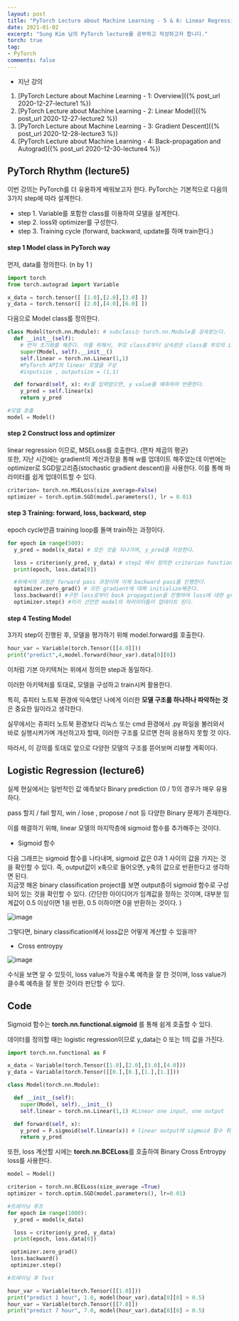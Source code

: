 ```yaml
---
layout: post
title: "PyTorch Lecture about Machine Learning - 5 & 6: Linear Regression in PyTorch way"
date: 2021-01-02
excerpt: "Sung Kim 님의 PyTorch lecture를 공부하고 작성하고자 합니다."
torch: true
tag:
- PyTorch
comments: false
---
```


- 지난 강의

1. [PyTorch Lecture about Machine Learning - 1: Overview]({% post_url 2020-12-27-lecture1 %})
2. [PyTorch Lecture about Machine Learning - 2: Linear Model]({% post_url 2020-12-27-lecture2 %})
3. [PyTorch Lecture about Machine Learning - 3: Gradient Descent]({% post_url 2020-12-28-lecture3 %})
4. [PyTorch Lecture about Machine Learning - 4: Back-propagation and Autograd]({% post_url 2020-12-30-lecture4 %})

## PyTorch Rhythm (lecture5)

이번 강의는 PyTorch를 더 유용하게 배워보고자 한다. PyTorch는 기본적으로 다음의 3가지 step에 따라 설계한다.

- step 1. Variable를 포함한 class를 이용하여 모델을 설계한다.
- step 2. loss와 optimizer를 구성한다.
- step 3. Training cycle (forward, backward, update를 하며 train한다.)

#### step 1 Model class in PyTorch way

먼저, data를 정의한다. (n by 1 )
```python
import torch
from torch.autograd import Variable

x_data = torch.tensor([ [1.0],[2.0],[3.0] ])
y_data = torch.tensor([ [2.0],[4.0],[6.0] ])

```

다음으로 Model class를 정의한다.
```python
class Model(torch.nn.Module): # subclass는 torch.nn.Module을 상속받는다.
  def __init__(self):
    # 먼저 초기화를 해준다. 이를 위해서, 부모 class로부터 상속받은 class를 부모의 init을 한다.
    super(Model, self).__init__()
    self.linear = torch.nn.Linear(1,1)
    #PyTorch API의 linear 모델을 구성
    #inputsize , outputsize = (1,1)

  def forward(self, x): #x를 입력받으면, y value를 예측하여 반환한다.
    y_pred = self.linear(x)
    return y_pred

#모델 호출
model = Model()
```

#### step 2 Construct loss and optimizer

linear regression 이므로, MSELoss를 호출한다. (편차 제곱의 평균)<br>
또한, 지난 시간에는 gradient의 계산과정을 통해 w를 업데이트 해주었는데 이번에는 optimizer로 SGD알고리즘(stochastic gradient descent)을 사용한다. 이를 통해 파라미터를 쉽게 업데이트할 수 있다.
```python
criterion= torch.nn.MSELoss(size_average=False)
optimizer = torch.optim.SGD(model.parameters(), lr = 0.01)
```

#### step 3 Training: forward, loss, backward, step

epoch cycle만큼 training loop를 돌며 train하는 과정이다.
```python
for epoch in range(500):
  y_pred = model(x_data) # 모든 것을 지나가며, y_pred를 저장한다.

  loss = criterion(y_pred, y_data) # step2 에서 정의한 criterion function을 불러와 predict데이터와 실제 데이터의 loss를 계산한다.
  print(epoch, loss.data[0])

  #위에서의 과정은 forward pass 과정이며 이제 backward pass를 진행한다.
  optimizer.zero_grad() # 모든 gradient에 대해 initialize해준다.
  loss.backward() #구한 loss로부터 back propagation을 진행하여 loss에 대한 gradient을 계산한다.
  optimizer.step() #미리 선언한 model의 파라미터들이 업데이트 된다.
```

#### step 4 Testing Model

3가지 step이 진행된 후, 모델을 평가하기 위해 model.forward를 호출한다.

```python
hour_var = Variable(torch.Tensor([[4.0]]))
print("predict",4,model.forward(hour_var).data[0][0])
```

이처럼 기본 아키텍처는 위에서 정의한 step과 동일하다.

이러한 아키텍처를 토대로, 모델을 구성하고 train시켜 활용한다.

특히, 쥬피터 노트북 환경에 익숙했던 나에게 이러한 **모델 구조를 하나하나 파악하는 것**은 중요한 일이라고 생각한다.

실무에서는 쥬피터 노트북 환경보다 리눅스 또는 cmd 환경에서 .py 파일을 불러와서 바로 실행시켜가며 개선하고자 할때, 이러한 구조를 모르면 전혀 응용하지 못할 것 이다.

따라서, 이 강의를 토대로 앞으로 다양한 모델의 구조를 뜯어보며 리뷰할 계획이다.

## Logistic Regression (lecture6)

실제 현실에서는 일반적인 값 예측보다 Binary prediction (0 / 1)의 경우가 매우 유용하다.

pass 할지 / fail 할지, win / lose , propose / not 등 다양한 Binary 문제가 존재한다.

이를 해결하기 위해, linear 모델의 마지막층에 sigmoid 함수를 추가해주는 것이다.

- Sigmoid 함수

다음 그래프는 sigmoid 함수를 나타내며, sigmoid 값은 0과 1 사이의 값을 가지는 것을 확인할 수 있다. 즉, output값이 x축으로 들어오면, y축의 값으로 반환한다고 생각하면 된다. <br>
지금껏 해온 binary classification project를 보면 output층이 sigmoid 함수로 구성되어 있는 것을 확인할 수 있다. (간단한 아이디어가 임계값을 정하는 것이며, 대부분 임계값이 0.5 이상이면 1을 반환, 0.5 이하이면 0을 반환하는 것이다. )

![image](https://user-images.githubusercontent.com/28617444/103454982-7c0c1b00-4d2c-11eb-99fd-556aae1a34a0.png)

그렇다면, binary classification에서 loss값은 어떻게 계산할 수 있을까?

- Cross entroypy

![image](https://user-images.githubusercontent.com/28617444/103456514-761d3680-4d3a-11eb-976f-344720edb354.png)

수식을 보면 알 수 있듯이, loss value가 작을수록 예측을 잘 한 것이며, loss value가 클수록 예측을 잘 못한 것이라 판단할 수 있다.

## Code

Sigmoid 함수는 **torch.nn.functional.sigmoid** 를 통해 쉽게 호출할 수 있다.

데이터를 정의할 때는 logistic regression이므로 y_data는 0 또는 1의 값을 가진다.

```python
import torch.nn.functional as F

x_data = Variable(torch.Tensor([1.0],[2.0],[3.0],[4.0]))
y_data = Variable(torch.Tensor([[0.],[0.],[1.],[1.]]))

class Model(torch.nn.Module):

  def __init__(self):
    super(Model, self).__init__()
    self.linear = torch.nn.Linear(1,1) #Linear one input, one output

  def forward(self, x):
    y_pred = F.sigmoid(self.linear(x)) # linear output에 sigmoid 함수 취한다.
    return y_pred

```
또한, loss 계산할 시에는 **torch.nn.BCELoss**를 호출하여 Binary Cross Entroypy loss를 사용한다.

```python
model = Model()

criterion = torch.nn.BCELoss(size_average =True)
optimizer = torch.optim.SGD(model.parameters(), lr=0.01)

#트레이닝 루프
for epoch in range(1000):
  y_pred = model(x_data)

  loss = criterion(y_pred, y_data)
  print(epoch, loss.data[0])

 optimizer.zero_grad()
 loss.backward()
 optimizer.step()

#트레이닝 후 Test

hour_var = Variable(torch.Tensor([[1.0]]))
print("predict 1 hour", 1.0, model(hour_var).data[0][0] > 0.5)
hour_var = Variable(torch.Tensor([[7.0]])
print("predict 7 hour", 7.0, model(hour_var).data[0][0] > 0.5)

```
